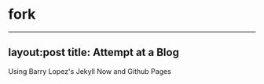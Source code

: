 # fork
---
layout:post
title: Attempt at a Blog
---
Using Barry Lopez's Jekyll Now and Github Pages
